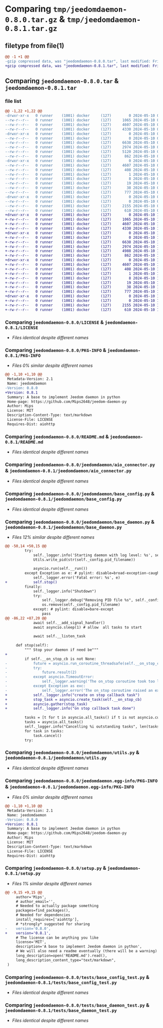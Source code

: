 # Comparing `tmp/jeedomdaemon-0.8.0.tar.gz` & `tmp/jeedomdaemon-0.8.1.tar.gz`

## filetype from file(1)

```diff
@@ -1 +1 @@
-gzip compressed data, was "jeedomdaemon-0.8.0.tar", last modified: Fri May 10 08:42:53 2024, max compression
+gzip compressed data, was "jeedomdaemon-0.8.1.tar", last modified: Fri May 10 14:53:44 2024, max compression
```

## Comparing `jeedomdaemon-0.8.0.tar` & `jeedomdaemon-0.8.1.tar`

### file list

```diff
@@ -1,22 +1,22 @@
-drwxr-xr-x   0 runner    (1001) docker     (127)        0 2024-05-10 08:42:53.686906 jeedomdaemon-0.8.0/
--rw-r--r--   0 runner    (1001) docker     (127)     1065 2024-05-10 08:42:49.000000 jeedomdaemon-0.8.0/LICENSE
--rw-r--r--   0 runner    (1001) docker     (127)     4607 2024-05-10 08:42:53.686906 jeedomdaemon-0.8.0/PKG-INFO
--rw-r--r--   0 runner    (1001) docker     (127)     4330 2024-05-10 08:42:49.000000 jeedomdaemon-0.8.0/README.md
-drwxr-xr-x   0 runner    (1001) docker     (127)        0 2024-05-10 08:42:53.686906 jeedomdaemon-0.8.0/jeedomdaemon/
--rw-r--r--   0 runner    (1001) docker     (127)        0 2024-05-10 08:42:49.000000 jeedomdaemon-0.8.0/jeedomdaemon/__init__.py
--rw-r--r--   0 runner    (1001) docker     (127)     6638 2024-05-10 08:42:49.000000 jeedomdaemon-0.8.0/jeedomdaemon/aio_connector.py
--rw-r--r--   0 runner    (1001) docker     (127)     2974 2024-05-10 08:42:49.000000 jeedomdaemon-0.8.0/jeedomdaemon/base_config.py
--rw-r--r--   0 runner    (1001) docker     (127)     5120 2024-05-10 08:42:49.000000 jeedomdaemon-0.8.0/jeedomdaemon/base_daemon.py
--rw-r--r--   0 runner    (1001) docker     (127)      862 2024-05-10 08:42:49.000000 jeedomdaemon-0.8.0/jeedomdaemon/utils.py
-drwxr-xr-x   0 runner    (1001) docker     (127)        0 2024-05-10 08:42:53.686906 jeedomdaemon-0.8.0/jeedomdaemon.egg-info/
--rw-r--r--   0 runner    (1001) docker     (127)     4607 2024-05-10 08:42:53.000000 jeedomdaemon-0.8.0/jeedomdaemon.egg-info/PKG-INFO
--rw-r--r--   0 runner    (1001) docker     (127)      408 2024-05-10 08:42:53.000000 jeedomdaemon-0.8.0/jeedomdaemon.egg-info/SOURCES.txt
--rw-r--r--   0 runner    (1001) docker     (127)        1 2024-05-10 08:42:53.000000 jeedomdaemon-0.8.0/jeedomdaemon.egg-info/dependency_links.txt
--rw-r--r--   0 runner    (1001) docker     (127)        8 2024-05-10 08:42:53.000000 jeedomdaemon-0.8.0/jeedomdaemon.egg-info/requires.txt
--rw-r--r--   0 runner    (1001) docker     (127)       19 2024-05-10 08:42:53.000000 jeedomdaemon-0.8.0/jeedomdaemon.egg-info/top_level.txt
--rw-r--r--   0 runner    (1001) docker     (127)       38 2024-05-10 08:42:53.686906 jeedomdaemon-0.8.0/setup.cfg
--rw-r--r--   0 runner    (1001) docker     (127)      777 2024-05-10 08:42:49.000000 jeedomdaemon-0.8.0/setup.py
-drwxr-xr-x   0 runner    (1001) docker     (127)        0 2024-05-10 08:42:53.686906 jeedomdaemon-0.8.0/tests/
--rw-r--r--   0 runner    (1001) docker     (127)        0 2024-05-10 08:42:49.000000 jeedomdaemon-0.8.0/tests/__init__.py
--rw-r--r--   0 runner    (1001) docker     (127)     2155 2024-05-10 08:42:49.000000 jeedomdaemon-0.8.0/tests/base_config_test.py
--rw-r--r--   0 runner    (1001) docker     (127)      610 2024-05-10 08:42:49.000000 jeedomdaemon-0.8.0/tests/base_daemon_test.py
+drwxr-xr-x   0 runner    (1001) docker     (127)        0 2024-05-10 14:53:44.447498 jeedomdaemon-0.8.1/
+-rw-r--r--   0 runner    (1001) docker     (127)     1065 2024-05-10 14:53:40.000000 jeedomdaemon-0.8.1/LICENSE
+-rw-r--r--   0 runner    (1001) docker     (127)     4607 2024-05-10 14:53:44.447498 jeedomdaemon-0.8.1/PKG-INFO
+-rw-r--r--   0 runner    (1001) docker     (127)     4330 2024-05-10 14:53:40.000000 jeedomdaemon-0.8.1/README.md
+drwxr-xr-x   0 runner    (1001) docker     (127)        0 2024-05-10 14:53:44.443498 jeedomdaemon-0.8.1/jeedomdaemon/
+-rw-r--r--   0 runner    (1001) docker     (127)        0 2024-05-10 14:53:40.000000 jeedomdaemon-0.8.1/jeedomdaemon/__init__.py
+-rw-r--r--   0 runner    (1001) docker     (127)     6638 2024-05-10 14:53:40.000000 jeedomdaemon-0.8.1/jeedomdaemon/aio_connector.py
+-rw-r--r--   0 runner    (1001) docker     (127)     2974 2024-05-10 14:53:40.000000 jeedomdaemon-0.8.1/jeedomdaemon/base_config.py
+-rw-r--r--   0 runner    (1001) docker     (127)     4988 2024-05-10 14:53:40.000000 jeedomdaemon-0.8.1/jeedomdaemon/base_daemon.py
+-rw-r--r--   0 runner    (1001) docker     (127)      862 2024-05-10 14:53:40.000000 jeedomdaemon-0.8.1/jeedomdaemon/utils.py
+drwxr-xr-x   0 runner    (1001) docker     (127)        0 2024-05-10 14:53:44.447498 jeedomdaemon-0.8.1/jeedomdaemon.egg-info/
+-rw-r--r--   0 runner    (1001) docker     (127)     4607 2024-05-10 14:53:44.000000 jeedomdaemon-0.8.1/jeedomdaemon.egg-info/PKG-INFO
+-rw-r--r--   0 runner    (1001) docker     (127)      408 2024-05-10 14:53:44.000000 jeedomdaemon-0.8.1/jeedomdaemon.egg-info/SOURCES.txt
+-rw-r--r--   0 runner    (1001) docker     (127)        1 2024-05-10 14:53:44.000000 jeedomdaemon-0.8.1/jeedomdaemon.egg-info/dependency_links.txt
+-rw-r--r--   0 runner    (1001) docker     (127)        8 2024-05-10 14:53:44.000000 jeedomdaemon-0.8.1/jeedomdaemon.egg-info/requires.txt
+-rw-r--r--   0 runner    (1001) docker     (127)       19 2024-05-10 14:53:44.000000 jeedomdaemon-0.8.1/jeedomdaemon.egg-info/top_level.txt
+-rw-r--r--   0 runner    (1001) docker     (127)       38 2024-05-10 14:53:44.447498 jeedomdaemon-0.8.1/setup.cfg
+-rw-r--r--   0 runner    (1001) docker     (127)      777 2024-05-10 14:53:40.000000 jeedomdaemon-0.8.1/setup.py
+drwxr-xr-x   0 runner    (1001) docker     (127)        0 2024-05-10 14:53:44.447498 jeedomdaemon-0.8.1/tests/
+-rw-r--r--   0 runner    (1001) docker     (127)        0 2024-05-10 14:53:40.000000 jeedomdaemon-0.8.1/tests/__init__.py
+-rw-r--r--   0 runner    (1001) docker     (127)     2155 2024-05-10 14:53:40.000000 jeedomdaemon-0.8.1/tests/base_config_test.py
+-rw-r--r--   0 runner    (1001) docker     (127)      610 2024-05-10 14:53:40.000000 jeedomdaemon-0.8.1/tests/base_daemon_test.py
```

### Comparing `jeedomdaemon-0.8.0/LICENSE` & `jeedomdaemon-0.8.1/LICENSE`

 * *Files identical despite different names*

### Comparing `jeedomdaemon-0.8.0/PKG-INFO` & `jeedomdaemon-0.8.1/PKG-INFO`

 * *Files 0% similar despite different names*

```diff
@@ -1,10 +1,10 @@
 Metadata-Version: 2.1
 Name: jeedomdaemon
-Version: 0.8.0
+Version: 0.8.1
 Summary: A base to implement Jeedom daemon in python
 Home-page: https://github.com/Mips2648/jeedom-daemon-py
 Author: Mips
 License: MIT
 Description-Content-Type: text/markdown
 License-File: LICENSE
 Requires-Dist: aiohttp
```

### Comparing `jeedomdaemon-0.8.0/README.md` & `jeedomdaemon-0.8.1/README.md`

 * *Files identical despite different names*

### Comparing `jeedomdaemon-0.8.0/jeedomdaemon/aio_connector.py` & `jeedomdaemon-0.8.1/jeedomdaemon/aio_connector.py`

 * *Files identical despite different names*

### Comparing `jeedomdaemon-0.8.0/jeedomdaemon/base_config.py` & `jeedomdaemon-0.8.1/jeedomdaemon/base_config.py`

 * *Files identical despite different names*

### Comparing `jeedomdaemon-0.8.0/jeedomdaemon/base_daemon.py` & `jeedomdaemon-0.8.1/jeedomdaemon/base_daemon.py`

 * *Files 12% similar despite different names*

```diff
@@ -50,14 +50,15 @@
         try:
             self._logger.info('Starting daemon with log level: %s', self._config.log_level)
             Utils.write_pid(str(self._config.pid_filename))
 
             asyncio.run(self.__run())
         except Exception as e: # pylint: disable=broad-exception-caught
             self._logger.error('Fatal error: %s', e)
+            self.stop()
         finally:
             self._logger.info("Shutdown")
             try:
                 self._logger.debug("Removing PID file %s", self._config.pid_filename)
                 os.remove(self._config.pid_filename)
             except: # pylint: disable=bare-except
                 pass
@@ -86,22 +87,20 @@
             await self.__add_signal_handler()
             await asyncio.sleep(1) # allow  all tasks to start
 
             await self.__listen_task
 
     def stop(self):
         """ Stop your daemon if need be"""
+
         if self.__on_stop_cb is not None:
-            future = asyncio.run_coroutine_threadsafe(self.__on_stop_cb(), self._loop)
-            try:
-                future.result(2)
-            except asyncio.TimeoutError:
-                self._logger.warning('The on_stop coroutine took too long')
-            except Exception as exc:
-                self._logger.error('The on_stop coroutine raised an exception: %s', exc)
+            self._logger.info("create on stop callback task")
+            stop_task = asyncio.create_task(self.__on_stop_cb)
+            asyncio.gather(stop_task)
+            self._logger.info("on stop callback task done")
 
         tasks = [t for t in asyncio.all_tasks() if t is not asyncio.current_task()]
         tasks = asyncio.all_tasks()
         self._logger.info("Cancelling %i outstanding tasks", len(tasks))
         for task in tasks:
             task.cancel()
         try:
```

### Comparing `jeedomdaemon-0.8.0/jeedomdaemon/utils.py` & `jeedomdaemon-0.8.1/jeedomdaemon/utils.py`

 * *Files identical despite different names*

### Comparing `jeedomdaemon-0.8.0/jeedomdaemon.egg-info/PKG-INFO` & `jeedomdaemon-0.8.1/jeedomdaemon.egg-info/PKG-INFO`

 * *Files 0% similar despite different names*

```diff
@@ -1,10 +1,10 @@
 Metadata-Version: 2.1
 Name: jeedomdaemon
-Version: 0.8.0
+Version: 0.8.1
 Summary: A base to implement Jeedom daemon in python
 Home-page: https://github.com/Mips2648/jeedom-daemon-py
 Author: Mips
 License: MIT
 Description-Content-Type: text/markdown
 License-File: LICENSE
 Requires-Dist: aiohttp
```

### Comparing `jeedomdaemon-0.8.0/setup.py` & `jeedomdaemon-0.8.1/setup.py`

 * *Files 1% similar despite different names*

```diff
@@ -9,15 +9,15 @@
     author='Mips',
     # author_email='',
     # Needed to actually package something
     packages=find_packages(),
     # Needed for dependencies
     install_requires=['aiohttp'],
     # *strongly* suggested for sharing
-    version='0.8.0',
+    version='0.8.1',
     # The license can be anything you like
     license='MIT',
     description='A base to implement Jeedom daemon in python',
     # We will also need a readme eventually (there will be a warning)
     long_description=open('README.md').read(),
     long_description_content_type="text/markdown",
 )
```

### Comparing `jeedomdaemon-0.8.0/tests/base_config_test.py` & `jeedomdaemon-0.8.1/tests/base_config_test.py`

 * *Files identical despite different names*

### Comparing `jeedomdaemon-0.8.0/tests/base_daemon_test.py` & `jeedomdaemon-0.8.1/tests/base_daemon_test.py`

 * *Files identical despite different names*

